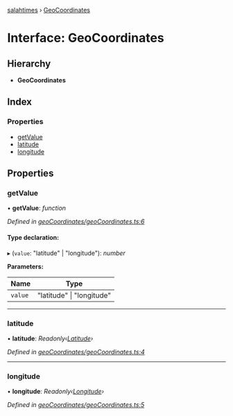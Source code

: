 [salahtimes](../README.md) › [GeoCoordinates](geocoordinates.md)

# Interface: GeoCoordinates

## Hierarchy

* **GeoCoordinates**

## Index

### Properties

* [getValue](geocoordinates.md#getvalue)
* [latitude](geocoordinates.md#latitude)
* [longitude](geocoordinates.md#longitude)

## Properties

###  getValue

• **getValue**: *function*

*Defined in [geoCoordinates/geoCoordinates.ts:6](https://github.com/doniseferi/salahtimes/blob/e4094d6/src/geoCoordinates/geoCoordinates.ts#L6)*

#### Type declaration:

▸ (`value`: "latitude" | "longitude"): *number*

**Parameters:**

Name | Type |
------ | ------ |
`value` | "latitude" &#124; "longitude" |

___

###  latitude

• **latitude**: *Readonly‹[Latitude](latitude.md)›*

*Defined in [geoCoordinates/geoCoordinates.ts:4](https://github.com/doniseferi/salahtimes/blob/e4094d6/src/geoCoordinates/geoCoordinates.ts#L4)*

___

###  longitude

• **longitude**: *Readonly‹[Longitude](longitude.md)›*

*Defined in [geoCoordinates/geoCoordinates.ts:5](https://github.com/doniseferi/salahtimes/blob/e4094d6/src/geoCoordinates/geoCoordinates.ts#L5)*
